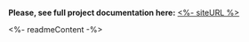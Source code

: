 **Please, see full project documentation here:** [<%- siteURL %>](<%- siteURL %>)

<%- readmeContent -%>
